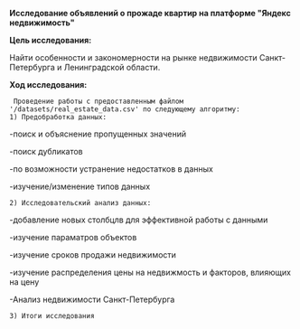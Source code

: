 **Исследование объявлений о прожаде квартир на платформе "Яндекс недвижимость"**

**Цель исследования:**

 Найти особенности и закономерности на рынке недвижимости Санкт-Петербурга и Ленинградской области.
 
 **Ход исследования:**
 
     Проведение работы с предоставленным файлом '/datasets/real_estate_data.csv' по следующему алгоритму:
    1) Предобработка данных: 
 
 -поиск и объяснение пропущенных значений
 
 -поиск дубликатов
 
 -по возможности устранение недостатков в данных
 
 -изучение/изменение типов данных
 
    2) Исследовательский анализ данных:
 
 -добавление новых столбцлв для эффективной работы с данными
 
 -изучение параматров объектов
 
 -изучение сроков продажи недвижимости
 
 -изучение распределения цены на недвижмость и факторов, влияющих на цену
 
 -Анализ недвижимости Санкт-Петербурга
 
    3) Итоги исследования
